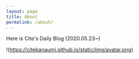```yaml
---
layout: page
title: About
permalink: /about/
---
```


Here is Cite's Daily Blog (2020.05.23~)

!(https://citekanaumi.github.io/static/img/avatar.png)

